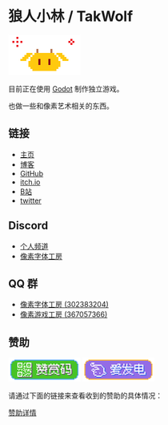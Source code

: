 # 狼人小林 / TakWolf 

![Logo](images/pixel-qiu-x4.gif)

目前正在使用 [Godot](https://godotengine.org) 制作独立游戏。

也做一些和像素艺术相关的东西。

## 链接

- [主页](https://takwolf.com)
- [博客](https://blog.takwolf.com)
- [GitHub](https://github.com/TakWolf)
- [itch.io](https://takwolf.itch.io)
- [B站](https://space.bilibili.com/445245)
- [twitter](https://twitter.com/takgdx)

## Discord

- [个人频道](https://discord.gg/9HY9WD4TRe)
- [像素字体工房](https://discord.gg/3GKtPKtjdU)

## QQ 群

- [像素字体工房 (302383204)](https://jq.qq.com/?_wv=1027&k=EXtKGHar)
- [像素游戏工房 (367057366)](https://jq.qq.com/?_wv=1027&k=Z5pposJE)

## 赞助

[![赞赏码](images/payqr-badge-x2.png)](payment-qr-codes.md)
[![爱发电](images/afdian-badge-x2.png)](https://afdian.net/@takwolf)

请通过下面的链接来查看收到的赞助的具体情况：

[赞助详情](sponsors.md)
